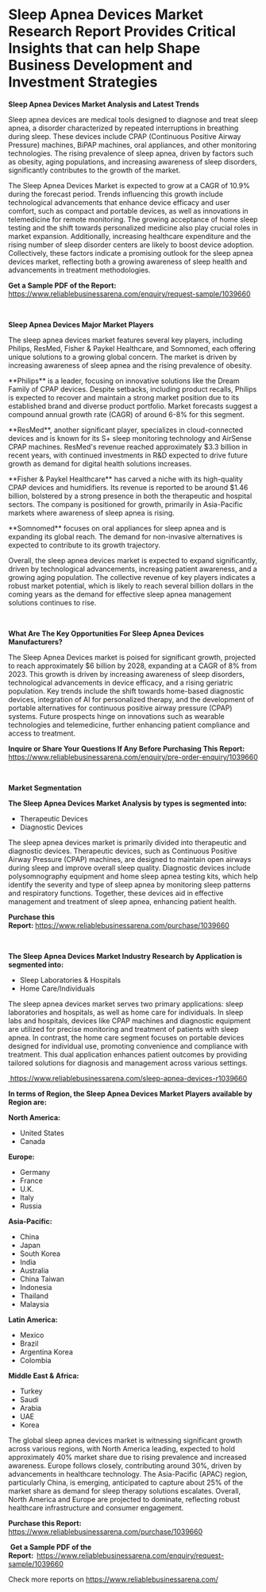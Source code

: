 <p><h1>Sleep Apnea Devices Market Research Report Provides Critical Insights that can help Shape Business Development and Investment Strategies</h1></p><p><strong>Sleep Apnea Devices Market Analysis and Latest Trends</strong></p>
<p><p>Sleep apnea devices are medical tools designed to diagnose and treat sleep apnea, a disorder characterized by repeated interruptions in breathing during sleep. These devices include CPAP (Continuous Positive Airway Pressure) machines, BiPAP machines, oral appliances, and other monitoring technologies. The rising prevalence of sleep apnea, driven by factors such as obesity, aging populations, and increasing awareness of sleep disorders, significantly contributes to the growth of the market.</p><p>The Sleep Apnea Devices Market is expected to grow at a CAGR of 10.9% during the forecast period. Trends influencing this growth include technological advancements that enhance device efficacy and user comfort, such as compact and portable devices, as well as innovations in telemedicine for remote monitoring. The growing acceptance of home sleep testing and the shift towards personalized medicine also play crucial roles in market expansion. Additionally, increasing healthcare expenditure and the rising number of sleep disorder centers are likely to boost device adoption. Collectively, these factors indicate a promising outlook for the sleep apnea devices market, reflecting both a growing awareness of sleep health and advancements in treatment methodologies.</p></p>
<p><strong>Get a Sample PDF of the Report:&nbsp;</strong> <a href="https://www.reliablebusinessarena.com/enquiry/request-sample/1039660?utm_campaign=2640&utm_medium=2&utm_source=Github&utm_content=ia&utm_term=03032025&utm_id=sleep-apnea-devices">https://www.reliablebusinessarena.com/enquiry/request-sample/1039660</a></p>
<p>&nbsp;</p>
<p><strong>Sleep Apnea Devices Major Market Players</strong></p>
<p><p>The sleep apnea devices market features several key players, including Philips, ResMed, Fisher & Paykel Healthcare, and Somnomed, each offering unique solutions to a growing global concern. The market is driven by increasing awareness of sleep apnea and the rising prevalence of obesity.</p><p>**Philips** is a leader, focusing on innovative solutions like the Dream Family of CPAP devices. Despite setbacks, including product recalls, Philips is expected to recover and maintain a strong market position due to its established brand and diverse product portfolio. Market forecasts suggest a compound annual growth rate (CAGR) of around 6-8% for this segment.</p><p>**ResMed**, another significant player, specializes in cloud-connected devices and is known for its S+ sleep monitoring technology and AirSense CPAP machines. ResMed's revenue reached approximately $3.3 billion in recent years, with continued investments in R&D expected to drive future growth as demand for digital health solutions increases.</p><p>**Fisher & Paykel Healthcare** has carved a niche with its high-quality CPAP devices and humidifiers. Its revenue is reported to be around $1.46 billion, bolstered by a strong presence in both the therapeutic and hospital sectors. The company is positioned for growth, primarily in Asia-Pacific markets where awareness of sleep apnea is rising.</p><p>**Somnomed** focuses on oral appliances for sleep apnea and is expanding its global reach. The demand for non-invasive alternatives is expected to contribute to its growth trajectory.</p><p>Overall, the sleep apnea devices market is expected to expand significantly, driven by technological advancements, increasing patient awareness, and a growing aging population. The collective revenue of key players indicates a robust market potential, which is likely to reach several billion dollars in the coming years as the demand for effective sleep apnea management solutions continues to rise.</p></p>
<p>&nbsp;</p>
<p><strong>What Are The Key Opportunities For Sleep Apnea Devices Manufacturers?</strong></p>
<p><p>The Sleep Apnea Devices market is poised for significant growth, projected to reach approximately $6 billion by 2028, expanding at a CAGR of 8% from 2023. This growth is driven by increasing awareness of sleep disorders, technological advancements in device efficacy, and a rising geriatric population. Key trends include the shift towards home-based diagnostic devices, integration of AI for personalized therapy, and the development of portable alternatives for continuous positive airway pressure (CPAP) systems. Future prospects hinge on innovations such as wearable technologies and telemedicine, further enhancing patient compliance and access to treatment.</p></p>
<p><strong>Inquire or Share Your Questions If Any Before Purchasing This Report:</strong> <a href="https://www.reliablebusinessarena.com/enquiry/pre-order-enquiry/1039660?utm_campaign=2640&utm_medium=2&utm_source=Github&utm_content=ia&utm_term=03032025&utm_id=sleep-apnea-devices">https://www.reliablebusinessarena.com/enquiry/pre-order-enquiry/1039660</a></p>
<p>&nbsp;</p>
<p><strong>Market Segmentation</strong></p>
<p><strong>The Sleep Apnea Devices Market Analysis by types is segmented into:</strong></p>
<p><ul><li>Therapeutic Devices</li><li>Diagnostic Devices</li></ul></p>
<p><p>The sleep apnea devices market is primarily divided into therapeutic and diagnostic devices. Therapeutic devices, such as Continuous Positive Airway Pressure (CPAP) machines, are designed to maintain open airways during sleep and improve overall sleep quality. Diagnostic devices include polysomnography equipment and home sleep apnea testing kits, which help identify the severity and type of sleep apnea by monitoring sleep patterns and respiratory functions. Together, these devices aid in effective management and treatment of sleep apnea, enhancing patient health.</p></p>
<p><strong>Purchase this Report:&nbsp;</strong><a href="https://www.reliablebusinessarena.com/purchase/1039660?utm_campaign=2640&utm_medium=2&utm_source=Github&utm_content=ia&utm_term=03032025&utm_id=sleep-apnea-devices">https://www.reliablebusinessarena.com/purchase/1039660</a></p>
<p>&nbsp;</p>
<p><strong>The Sleep Apnea Devices Market Industry Research by Application is segmented into:</strong></p>
<p><ul><li>Sleep Laboratories & Hospitals</li><li>Home Care/Individuals</li></ul></p>
<p><p>The sleep apnea devices market serves two primary applications: sleep laboratories and hospitals, as well as home care for individuals. In sleep labs and hospitals, devices like CPAP machines and diagnostic equipment are utilized for precise monitoring and treatment of patients with sleep apnea. In contrast, the home care segment focuses on portable devices designed for individual use, promoting convenience and compliance with treatment. This dual application enhances patient outcomes by providing tailored solutions for diagnosis and management across various settings.</p></p>
<p><a href="https://www.reliablebusinessarena.com/sleep-apnea-devices-r1039660?utm_campaign=2640&utm_medium=2&utm_source=Github&utm_content=ia&utm_term=03032025&utm_id=sleep-apnea-devices">&nbsp;https://www.reliablebusinessarena.com/sleep-apnea-devices-r1039660</a></p>
<p><strong>In terms of Region, the Sleep Apnea Devices Market Players available by Region are:</strong></p>
<p>
    <p> <strong> North America: </strong>
        <ul>
            <li>United States</li>
            <li>Canada</li>
        </ul>
        </p> 
    <p> <strong> Europe: </strong>
        <ul>
            <li>Germany</li>
            <li>France</li>
            <li>U.K.</li>
            <li>Italy</li>
            <li>Russia</li>
        </ul>
        </p> 
    <p> <strong> Asia-Pacific: </strong>
        <ul>
            <li>China</li>
            <li>Japan</li>
            <li>South Korea</li>
            <li>India</li>
            <li>Australia</li>
            <li>China Taiwan</li>
            <li>Indonesia</li>
            <li>Thailand</li>
            <li>Malaysia</li>
        </ul>
        </p> 
    <p> <strong> Latin America: </strong>
        <ul>
            <li>Mexico</li>
            <li>Brazil</li>
            <li>Argentina Korea</li>
            <li>Colombia</li>
        </ul>
        </p> 
    <p> <strong> Middle East & Africa: </strong>
        <ul>
            <li>Turkey</li>
            <li>Saudi</li>
            <li>Arabia</li>
            <li>UAE</li>
            <li>Korea</li>
        </ul>
    </p>
    </p>
<p><p>The global sleep apnea devices market is witnessing significant growth across various regions, with North America leading, expected to hold approximately 40% market share due to rising prevalence and increased awareness. Europe follows closely, contributing around 30%, driven by advancements in healthcare technology. The Asia-Pacific (APAC) region, particularly China, is emerging, anticipated to capture about 25% of the market share as demand for sleep therapy solutions escalates. Overall, North America and Europe are projected to dominate, reflecting robust healthcare infrastructure and consumer engagement.</p></p>
<p><strong>Purchase this Report: </strong><a href="https://www.reliablebusinessarena.com/purchase/1039660?utm_campaign=2640&utm_medium=2&utm_source=Github&utm_content=ia&utm_term=03032025&utm_id=sleep-apnea-devices">https://www.reliablebusinessarena.com/purchase/1039660</a></p>
<p>&nbsp;<strong>Get a Sample PDF of the Report:&nbsp;&nbsp;</strong><a href="https://www.reliablebusinessarena.com/enquiry/request-sample/1039660?utm_campaign=2640&utm_medium=2&utm_source=Github&utm_content=ia&utm_term=03032025&utm_id=sleep-apnea-devices">https://www.reliablebusinessarena.com/enquiry/request-sample/1039660</a></p>
<p><strong></strong></p>
<p>Check more reports on <a href="https://www.reliablebusinessarena.com/?utm_campaign=2640&utm_medium=2&utm_source=Github&utm_content=ia&utm_term=03032025&utm_id=sleep-apnea-devices">https://www.reliablebusinessarena.com/</a></p>